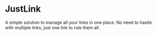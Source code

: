 # JustLink

A simple solution to manage all your links in one place. No need to hastle with multiple links, just one link to rule them all.
